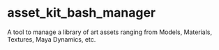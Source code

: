 # asset_kit_bash_manager
A tool to manage a library of art assets ranging from Models, Materials, Textures, Maya Dynamics, etc.
